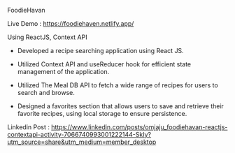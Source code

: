 FoodieHavan 

Live Demo : https://foodiehaven.netlify.app/

Using ReactJS, Context API

-	Developed a recipe searching application using React JS.
  
-	Utilized Context API and useReducer hook for efficient state management of the application.
	
-	Utilized The Meal DB API to fetch a wide range of recipes for users to search and browse.
  
-	Designed a favorites section that allows users to save and retrieve their favorite recipes, using local storage to ensure persistence.

 Linkedin Post : https://www.linkedin.com/posts/omjaju_foodiehavan-reactjs-contextapi-activity-7066740993001222144-SkIy?utm_source=share&utm_medium=member_desktop



  

